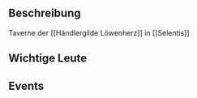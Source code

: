 ## Beschreibung
Taverne der [[Händlergilde Löwenherz]] in [[Selentis]]

## Wichtige Leute


## Events

